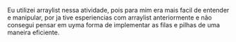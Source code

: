 Eu utilizei arraylist nessa atividade, pois para mim era mais facil de entender e manipular, por ja tive esperiencias com arraylist anteriormente e não consegui pensar em uyma forma de implementar as filas e pilhas de uma maneira eficiente.